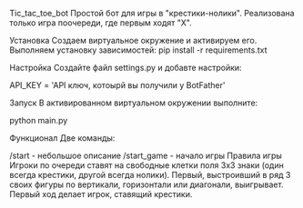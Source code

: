 Tic_tac_toe_bot
Простой бот для игры в "крестики-нолики". Реализована только игра поочереди, где первым ходят "X".

Установка
Создаем виртуальное окружение и активируем его.
Выполняем установку зависимостей:
pip install -r requirements.txt

Настройка
Создайте файл settings.py и добавте настройки:

API_KEY = 'API ключ, котоырй вы получили у BotFather'

Запуск
В активированном виртуальном окружении выполните:

python main.py

Функционал
Две команды:

/start - небольшое описание
/start_game - начало игры
Правила игры
Игроки по очереди ставят на свободные клетки поля 3х3 знаки (один всегда крестики, другой всегда нолики). 
Первый, выстроивший в ряд 3 своих фигуры по вертикали, горизонтали или диагонали, выигрывает. Первый ход делает игрок, ставящий крестики.
